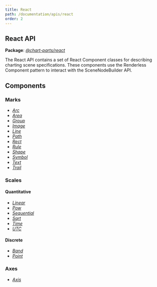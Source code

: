 ```yaml
---
title: React
path: /documentation/apis/react
order: 2
---
```


## React API

**Package**: [_@chart-parts/react_](/apidocs/client/react/index.html)

The React API contains a set of React Component classes for describing charting
scene specifications. These components use the Renderless Component pattern to
interact with the SceneNodeBuilder API.

## Components

### Marks

- [_Arc_](/apidocs/client/react/modules/_marks_arc_.html)
- [_Area_](/apidocs/client/react/modules/_marks_area_.html)
- [_Group_](/apidocs/client/react/modules/_marks_group_.html)
- [_Image_](/apidocs/client/react/modules/_marks_image_.html)
- [_Line_](/apidocs/client/react/modules/_marks_line_.html)
- [_Path_](/apidocs/client/react/modules/_marks_path_.html)
- [_Rect_](/apidocs/client/react/modules/_marks_rect_.html)
- [_Rule_](/apidocs/client/react/modules/_marks_rule_.html)
- [_Shape_](/apidocs/client/react/modules/_marks_shape_.html)
- [_Symbol_](/apidocs/client/react/modules/_marks_symbol_.html)
- [_Text_](/apidocs/client/react/modules/_marks_text_.html)
- [_Trail_](/apidocs/client/react/modules/_marks_trail_.html)

### Scales

#### Quantitative

- [_Linear_](/apidocs/client/react/modules/_scales_quantitative_linearscale_.html)
- [_Pow_](/apidocs/client/react/modules/_scales_quantitative_powscale_.html)
- [_Sequential_](/apidocs/client/react/modules/_scales_quantitative_sequentialscale_.html)
- [_Sqrt_](/apidocs/client/react/modules/_scales_quantitative_sqrtscale_.html)
- [_Time_](/apidocs/client/react/modules/_scales_quantitative_timescale_.html)
- [_UTC_](/apidocs/client/react/modules/_scales_quantitative_utcscale_.html)

#### Discrete

- [_Band_](/apidocs/client/react/modules/_scales_discrete_bandscale_.html)
- [_Point_](/apidocs/client/react/modules/_scales_discrete_pointscale_.html)

### Axes

- [_Axis_](/apidocs/client/react/modules/_axis_.html)
